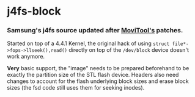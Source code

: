 # j4fs-block

### Samsung's j4fs source updated after [MoviTool's](http://movitool.ntd.homelinux.org/trac/movitool/wiki/j4fs) patches.

Started on top of a 4.4.1 Kernel, the original hack of using `struct file*->fops->llseek(),read()` directly on top of the `/dev/block` device doesn't work anymore.

**Very** basic support, the "image" needs to be prepared beforehand to be exactly the partition size of the STL flash device.
Headers also need changes to account for the flash underlying block sizes and erase block sizes (the fsd code still uses them for seeking inodes).
